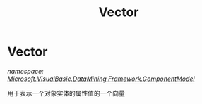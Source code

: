 ﻿---
title: Vector
---

# Vector
_namespace: [Microsoft.VisualBasic.DataMining.Framework.ComponentModel](N-Microsoft.VisualBasic.DataMining.Framework.ComponentModel.html)_

用于表示一个对象实体的属性值的一个向量




